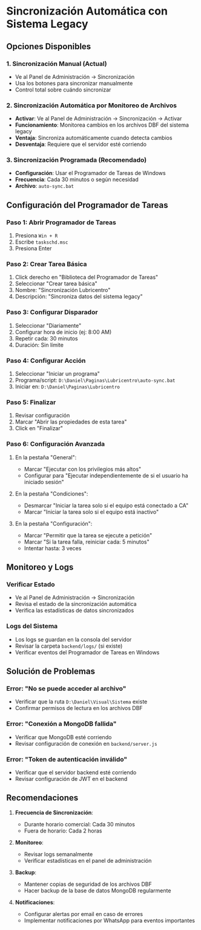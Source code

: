 # Sincronización Automática con Sistema Legacy

## Opciones Disponibles

### 1. **Sincronización Manual (Actual)**
- Ve al Panel de Administración → Sincronización
- Usa los botones para sincronizar manualmente
- Control total sobre cuándo sincronizar

### 2. **Sincronización Automática por Monitoreo de Archivos**
- **Activar**: Ve al Panel de Administración → Sincronización → Activar
- **Funcionamiento**: Monitorea cambios en los archivos DBF del sistema legacy
- **Ventaja**: Sincroniza automáticamente cuando detecta cambios
- **Desventaja**: Requiere que el servidor esté corriendo

### 3. **Sincronización Programada (Recomendado)**
- **Configuración**: Usar el Programador de Tareas de Windows
- **Frecuencia**: Cada 30 minutos o según necesidad
- **Archivo**: `auto-sync.bat`

## Configuración del Programador de Tareas

### Paso 1: Abrir Programador de Tareas
1. Presiona `Win + R`
2. Escribe `taskschd.msc`
3. Presiona Enter

### Paso 2: Crear Tarea Básica
1. Click derecho en "Biblioteca del Programador de Tareas"
2. Seleccionar "Crear tarea básica"
3. Nombre: "Sincronización Lubricentro"
4. Descripción: "Sincroniza datos del sistema legacy"

### Paso 3: Configurar Disparador
1. Seleccionar "Diariamente"
2. Configurar hora de inicio (ej: 8:00 AM)
3. Repetir cada: 30 minutos
4. Duración: Sin límite

### Paso 4: Configurar Acción
1. Seleccionar "Iniciar un programa"
2. Programa/script: `D:\Daniel\Paginas\Lubricentro\auto-sync.bat`
3. Iniciar en: `D:\Daniel\Paginas\Lubricentro`

### Paso 5: Finalizar
1. Revisar configuración
2. Marcar "Abrir las propiedades de esta tarea"
3. Click en "Finalizar"

### Paso 6: Configuración Avanzada
1. En la pestaña "General":
   - Marcar "Ejecutar con los privilegios más altos"
   - Configurar para "Ejecutar independientemente de si el usuario ha iniciado sesión"

2. En la pestaña "Condiciones":
   - Desmarcar "Iniciar la tarea solo si el equipo está conectado a CA"
   - Marcar "Iniciar la tarea solo si el equipo está inactivo"

3. En la pestaña "Configuración":
   - Marcar "Permitir que la tarea se ejecute a petición"
   - Marcar "Si la tarea falla, reiniciar cada: 5 minutos"
   - Intentar hasta: 3 veces

## Monitoreo y Logs

### Verificar Estado
- Ve al Panel de Administración → Sincronización
- Revisa el estado de la sincronización automática
- Verifica las estadísticas de datos sincronizados

### Logs del Sistema
- Los logs se guardan en la consola del servidor
- Revisar la carpeta `backend/logs/` (si existe)
- Verificar eventos del Programador de Tareas en Windows

## Solución de Problemas

### Error: "No se puede acceder al archivo"
- Verificar que la ruta `D:\Daniel\Visual\Sistema` existe
- Confirmar permisos de lectura en los archivos DBF

### Error: "Conexión a MongoDB fallida"
- Verificar que MongoDB esté corriendo
- Revisar configuración de conexión en `backend/server.js`

### Error: "Token de autenticación inválido"
- Verificar que el servidor backend esté corriendo
- Revisar configuración de JWT en el backend

## Recomendaciones

1. **Frecuencia de Sincronización**: 
   - Durante horario comercial: Cada 30 minutos
   - Fuera de horario: Cada 2 horas

2. **Monitoreo**:
   - Revisar logs semanalmente
   - Verificar estadísticas en el panel de administración

3. **Backup**:
   - Mantener copias de seguridad de los archivos DBF
   - Hacer backup de la base de datos MongoDB regularmente

4. **Notificaciones**:
   - Configurar alertas por email en caso de errores
   - Implementar notificaciones por WhatsApp para eventos importantes
